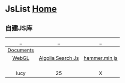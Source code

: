 # JsList  [Home](../index.md)

## 自建JS库

| _ | _ | _ |
|:---:|:---:|:---:|
| [Documents](Doc/index.md) | []() | []() |
| [WebGL](webGL/index.md) | [Algolia Search Js](sag/index.md) | [hammer.min.js](hammer.min.js) |
| []() | []() | []() |
| []() | []() | []() |
| []() | []() | []() |
| []() | []() | []() |
| lucy | 25 | X |






